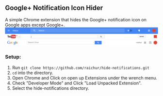 ## Google+ Notification Icon Hider

A simple Chrome extension that hides the Google+ notification icon on Google apps except Google+.
<img src="show.png">

### Setup:

1. Run `git clone https://github.com/raichur/hide-notifications.git`
2. `cd` into the directory.
4. Open Chrome and Click on open up Extensions under the wrench menu.
5. Check "Developer Mode" and Click "Load Unpacked Extension".
6. Select the hide-notifications directory.
